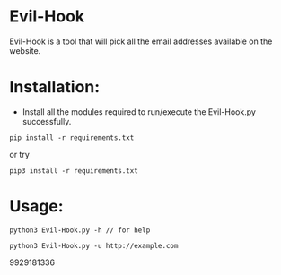 # Evil-Hook
Evil-Hook is a tool that will pick all the email addresses available on the website. 

# Installation:
* Install all the modules required to run/execute the Evil-Hook.py successfully.
```
pip install -r requirements.txt

```
or try
```
pip3 install -r requirements.txt

```
# Usage:
```
python3 Evil-Hook.py -h // for help

```
```
python3 Evil-Hook.py -u http://example.com

```
9929181336

